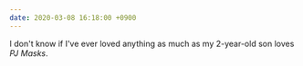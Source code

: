 ```yaml
---
date: 2020-03-08 16:18:00 +0900
---
```


I don't know if I've ever loved anything as much as my 2-year-old son loves _PJ Masks_.
